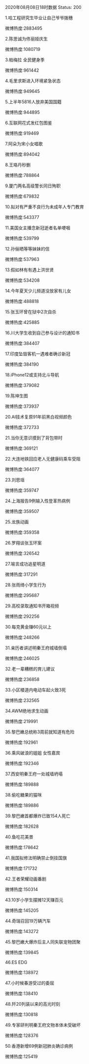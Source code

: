 2020年08月08日18时数据
Status: 200

1.哈工程研究生毕业让自己爷爷拨穗

微博热度:2883495

2.陈思诚为佟丽娅庆生

微博热度:1080719

3.帕梅拉 全民健身季

微博热度:961442

4.毛里求斯进入环境紧急状态

微博热度:949645

5.上半年5816人放弃美国国籍

微博热度:944895

6.互联网花式发红包图鉴

微博热度:919469

7.阿朵为宋小女唱歌

微博热度:894042

8.王珞丹秒删

微博热度:788864

9.厦门两名高级警长同日殉职

微博热度:679832

10.拟对有严重不良行为未成年人专门教育

微博热度:543377

11.美国女主播念新冠逝者名单哽咽

微博热度:539799

12.孙俪晒等等妹妹的信

微博热度:537963

13.假如林有有遇上洪世贤

微博热度:534208

14.今年夏天少儿频道没放家有儿女

微博热度:488818

15.张玉环曾在狱中2次自杀

微博热度:425885

16.川大学生收到自己参与设计的通知书

微博热度:384407

17.印度坠毁客机一遇难者确诊新冠

微博热度:384190

18.iPhone12或支持北斗导航

微博热度:379082

19.陈坤生图

微博热度:373937

20.AI技术复原91年前黑白视频颜色

微博热度:372733

21.当你无意识摸到了背包带时

微博热度:369121

22.大连地铁回应老人无健康码乘车受阻

微博热度:364077

23.刘思瑶

微博热度:359747

24.上海报告9例输入性登革热病例

微博热度:359507

25.龙族动画

微博热度:359358

26.罗翔谈张玉环案

微博热度:326542

27.喻言成功追星明道

微博热度:317291

28.张雨绮小学生行为

微博热度:295687

29.高校录取通知书开箱视频

微博热度:292256

30.每克黄金赚60元以上

微博热度:248266

31.亲历者讲述明秦王府城墙倒塌

微博热度:246025

32.老一辈糟糕的育儿建议

微博热度:236858

33.小区楼道内电动车起火致3死

微博热度:232565

34.AWM绝地求生动画

微博热度:219991

35.黎巴嫩总统称3周前就知道有危险

微博热度:192961

36.乘风破浪的姐姐 女性嘉宾

微博热度:192346

37.西安明秦王府一处城墙坍塌

微博热度:189888

38.偷吃糖果的猫咪

微博热度:189886

39.黎巴嫩首都爆炸已致154人死亡

微博热度:182628

40.鱼吃花美景

微博热度:178642

41.我国拟修法明确禁止倒挂国旗

微博热度:171732

42.王者荣耀动画番剧

微博热度:150314

43.10岁小学生摆摊12天赚百元

微博热度:145205

44.奇瑞召回19万辆汽车

微博热度:143272

45.黎巴嫩大爆炸后主人同失联宠物团聚

微博热度:139845

46.ES EDG

微博热度:138972

47.小时候春游受过的委屈

微博热度:138410

48.歼20列装以来的高光时刻

微博热度:130818

49.专家研判明秦王府文物本体未受破坏

微博热度:128376

50.香港新增69例新冠肺炎确诊病例

微博热度:125419

